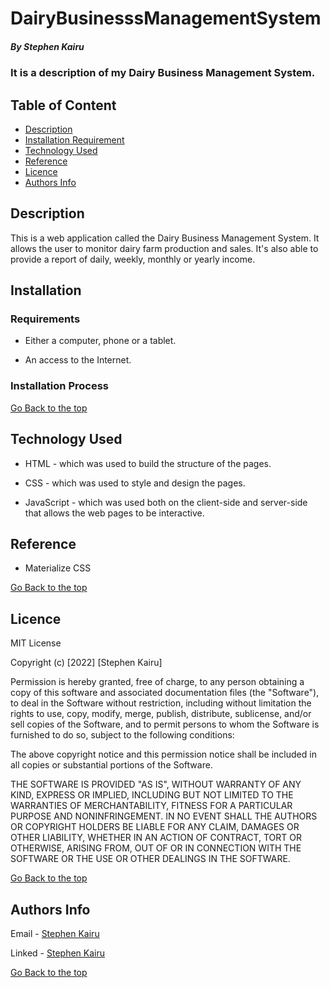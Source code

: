 # DairyBusinesssManagementSystem

##### By Stephen Kairu 
### It is a description of my Dairy Business Management System.

## Table of Content

+ [Description](#description)
+ [Installation Requirement](#Installation)
+ [Technology Used](#technology-used)
+ [Reference](#reference)
+ [Licence](#licence)
+ [Authors Info](#author-Info)

## Description
<p>This is  a web application called the Dairy Business Management System. It allows the user to monitor dairy farm production and sales. It's also able to provide a report of daily, weekly, monthly or yearly income.</p>

## Installation

### Requirements

* Either a computer, phone or a tablet.

* An access to the Internet.

### Installation Process

[Go Back to the top](#DairyBusinesssManagementSystem)
## Technology Used
* HTML - which was used to build the structure of the pages.

* CSS - which was used to style and design the pages.

* JavaScript - which was used both on the client-side and server-side that allows the web pages to be interactive.

## Reference
* Materialize CSS

[Go Back to the top](#DairyBusinesssManagementSystem)

## Licence

MIT License

Copyright (c) [2022] [Stephen Kairu]

Permission is hereby granted, free of charge, to any person obtaining a copy
of this software and associated documentation files (the "Software"), to deal
in the Software without restriction, including without limitation the rights
to use, copy, modify, merge, publish, distribute, sublicense, and/or sell
copies of the Software, and to permit persons to whom the Software is
furnished to do so, subject to the following conditions:

The above copyright notice and this permission notice shall be included in all
copies or substantial portions of the Software.

THE SOFTWARE IS PROVIDED "AS IS", WITHOUT WARRANTY OF ANY KIND, EXPRESS OR
IMPLIED, INCLUDING BUT NOT LIMITED TO THE WARRANTIES OF MERCHANTABILITY,
FITNESS FOR A PARTICULAR PURPOSE AND NONINFRINGEMENT. IN NO EVENT SHALL THE
AUTHORS OR COPYRIGHT HOLDERS BE LIABLE FOR ANY CLAIM, DAMAGES OR OTHER
LIABILITY, WHETHER IN AN ACTION OF CONTRACT, TORT OR OTHERWISE, ARISING FROM,
OUT OF OR IN CONNECTION WITH THE SOFTWARE OR THE USE OR OTHER DEALINGS IN THE
SOFTWARE.

[Go Back to the top](#DairyBusinesssManagementSystem)

## Authors Info

Email - [Stephen Kairu](kairunjoroge1@gmail.com)

Linked - [Stephen Kairu](https://www.linkedin.com/in/stephen-kairu-54a4bb17a/)

[Go Back to the top](#DairyBusinesssManagementSystem)